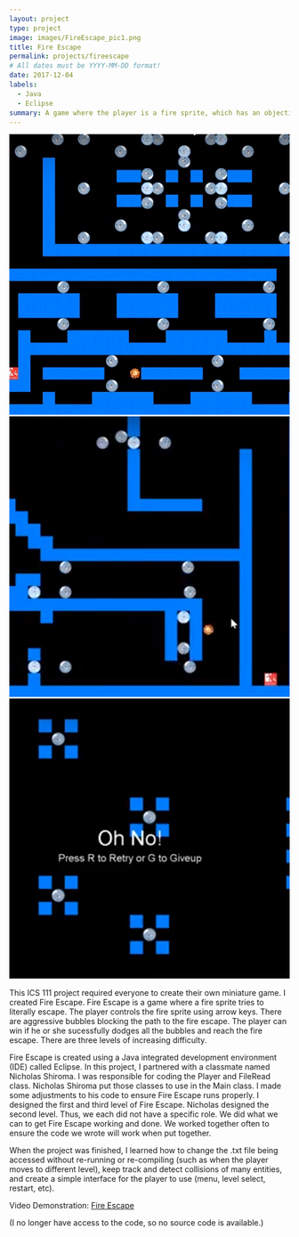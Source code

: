 ```yaml
---
layout: project
type: project
image: images/FireEscape_pic1.png
title: Fire Escape
permalink: projects/fireescape
# All dates must be YYYY-MM-DD format!
date: 2017-12-04
labels:
  - Java
  - Eclipse
summary: A game where the player is a fire sprite, which has an objective to reach the fire exit. There are aggressive bubbles blocking the path to the fire exit. They threatens to put the fire spirte out. There are three levels.
---
```


<img class="ui medium right floated rounded image" src="../images/FireEscape_pic2.png">

<img class="ui medium right floated rounded image" src="../images/FireEscape_pic3.png">

<img class="ui medium right floated rounded image" src="../images/FireEscape_pic4.png">

This ICS 111 project required everyone to create their own miniature game. I created Fire Escape. Fire Escape is a game where a fire sprite tries to literally escape. The player controls the fire sprite using arrow keys. There are aggressive bubbles blocking the path to the fire escape. The player can win if he or she sucessfully dodges all the bubbles and reach the fire escape. There are three levels of increasing difficulty.  

Fire Escape is created using a Java integrated development environment (IDE) called Eclipse. In this project, I partnered with a classmate named Nicholas Shiroma. I was responsible for coding the Player and FileRead class. Nicholas Shiroma put those classes to use in the Main class. I made some adjustments to his code to ensure Fire Escape runs properly. I designed the first and third level of Fire Escape. Nicholas designed the second level. Thus, we each did not have a specific role. We did what we can to get Fire Escape working and done. We worked together often to ensure the code we wrote will work when put together. 

When the project was finished, I learned how to change the .txt file being accessed without re-running or re-compiling (such as when the player moves to different level), keep track and detect collisions of many entities, and create a simple interface for the player to use (menu, level select, restart, etc).

Video Demonstration: <a href="https://www.youtube.com/watch?v=asvaF2X6ECw&t=105s">Fire Escape</a>

(I no longer have access to the code, so no source code is available.)

